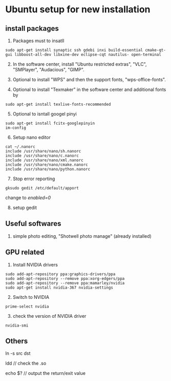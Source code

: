# Ubuntu setup for new installation

## install packages
1. Packages must to insatll <br />
  ```
sudo apt-get install synaptic ssh gdebi inxi build-essential cmake-qt-gui libboost-all-dev libxine-dev eclipse-cqt nautilus- open-terminal
 ```

2. In the software center, install "Ubuntu restricted extras", "VLC", "SMPlayer", "Audacious", "GIMP". <br /> 

3. Optional to install "WPS" and then the support fonts, "wps-office-fonts".

4. Optional to install "Texmaker" in the software center and additional fonts by
  ```
sudo apt-get install texlive-fonts-recommended
  ```

5. Optional to isntall googel pinyi
  ```
sudo apt-get install fcitx-googlepinyin
im-config
  ```
  
6. Setup nano editor
  ```
  cat ~/.nanorc
  include /usr/share/nano/sh.nanorc 
  include /usr/share/nano/c.nanorc 
  include /usr/share/nano/xml.nanorc 
  include /usr/share/nano/cmake.nanorc 
  include /usr/share/nano/python.nanorc 
  ```
7. Stop error reporting

  ```
  gksudo gedit /etc/default/apport
  ```
change to *enabled=0*

8. setup gedit

## Useful softwares
1. simple photo editing, "Shotwell photo manage" (already installed) <br />


## GPU related 
1. Install NVIDIA drivers
  ```
sudo add-apt-repository ppa:graphics-drivers/ppa
sudo add-apt-repository --remove ppa:xorg-edgers/ppa
sudo add-apt-repository --remove ppa:mamarley/nvidia
sudo apt-get install nvidia-367 nvidia-settings
  ```

2. Switch to NVIDIA 
  ```
prime-select nvidia
  ```

3. check the version of NVIDIA driver
  ```
nvidia-smi
  ```
  
  
## Others

ln -s src dst

ldd // check the .so

echo $?	// output the return/exit value
